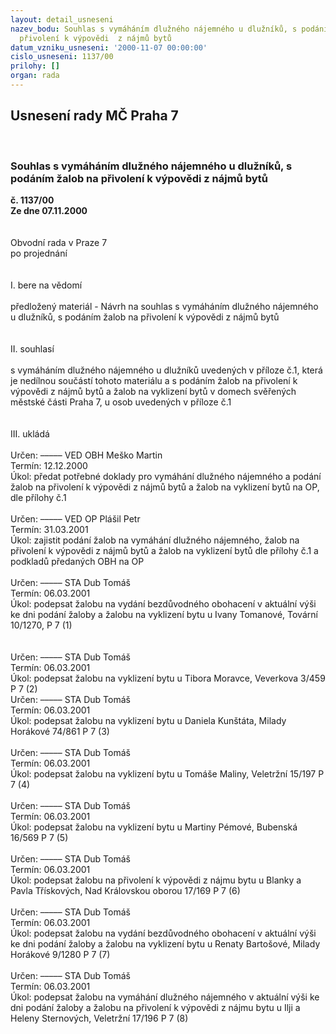 ```yaml
---
layout: detail_usneseni
nazev_bodu: Souhlas s vymáháním dlužného nájemného u dlužníků, s podáním  žalob na
  přivolení k výpovědi  z nájmů bytů
datum_vzniku_usneseni: '2000-11-07 00:00:00'
cislo_usneseni: 1137/00
prilohy: []
organ: rada
---
```

<div id="ucUsn_pList" class="usn">
	<span><h2>Usnesení rady MČ Praha 7 </h2>
<br></span><div class="standBody">
<span><h3>Souhlas s vymáháním dlužného nájemného u dlužníků, s podáním  žalob na přivolení k výpovědi  z nájmů bytů</h3></span><div class="center">
		<strong>č. 1137/00</strong><br>
	</div>
<div class="center">
		<strong>Ze dne 07.11.2000</strong><br><br>
	</div>
<br>Obvodní rada v Praze 7<br>po projednání<br><br><br>I.	bere na vědomí<br><br> předložený materiál - Návrh na souhlas s vymáháním dlužného nájemného u dlužníků, s podáním žalob na přivolení k výpovědi z nájmů bytů <br><br><br>II.	souhlasí <br><br>s vymáháním dlužného nájemného u dlužníků uvedených v příloze č.1, která je nedílnou součástí tohoto materiálu a s podáním žalob na přivolení k výpovědi z nájmů bytů a žalob na vyklizení bytů v domech svěřených městské části Praha 7, u osob uvedených v příloze č.1<br><br><br>III.	ukládá <br><br> Určen:	–––––	VED OBH Meško Martin<br>Termín: 12.12.2000<br>Úkol:	předat potřebné doklady pro vymáhání dlužného nájemného a podání žalob na přivolení k výpovědi z nájmů bytů a žalob na vyklizení bytů  na OP, dle přílohy č.1<br> <br> Určen:	–––––	VED OP Plášil Petr<br>Termín: 31.03.2001<br>Úkol:	zajistit podání žalob na vymáhání dlužného nájemného, žalob na přivolení k výpovědi z nájmů bytů a žalob na vyklizení bytů dle přílohy č.1 a podkladů předaných OBH na OP<br> <br> Určen:	–––––	STA Dub Tomáš<br>Termín: 06.03.2001<br>Úkol:	podepsat žalobu na vydání bezdůvodného obohacení v aktuální výši ke dni podání žaloby a  žalobu na vyklizení  bytu u Ivany Tomanové, Tovární 10/1270, P 7 (1)<br> <br><br> Určen:	–––––	STA Dub Tomáš<br>Termín: 06.03.2001<br>Úkol:	podepsat žalobu na vyklizení bytu u Tibora Moravce, Veverkova 3/459 P 7 (2)<br>  Určen:	–––––	STA Dub Tomáš<br>Termín: 06.03.2001<br>Úkol:	podepsat žalobu na vyklizení bytu u Daniela Kunštáta, Milady Horákové 74/861 P 7 (3)<br> <br> Určen:	–––––	STA Dub Tomáš<br>Termín: 06.03.2001<br>Úkol:	podepsat žalobu na vyklizení bytu u Tomáše Maliny, Veletržní 15/197 P 7 (4)<br> <br> Určen:	–––––	STA Dub Tomáš<br>Termín: 06.03.2001<br>Úkol:	podepsat žalobu na vyklizení bytu u  Martiny Pémové, Bubenská 16/569 P 7 (5)<br> <br> Určen:	–––––	STA Dub Tomáš<br>Termín: 06.03.2001<br>Úkol:	podepsat žalobu na přivolení k výpovědi z nájmu bytu u Blanky a Pavla Třískových, Nad Královskou oborou 17/169 P 7 (6)<br> <br> Určen:	–––––	STA Dub Tomáš<br>Termín: 06.03.2001<br>Úkol:	podepsat žalobu na vydání bezdůvodného obohacení v aktuální výši ke dni podání žaloby a žalobu na vyklizení bytu u Renaty Bartošové, Milady Horákové 9/1280 P 7 (7)<br> <br> Určen:	–––––	STA Dub Tomáš<br>Termín: 06.03.2001<br>Úkol:	podepsat žalobu na vymáhání dlužného nájemného v aktuální výši ke dni podání žaloby a žalobu na přivolení k výpovědi z nájmu bytu u Ilji a Heleny Sternových, Veletržní 17/196 P 7 (8)<br> <br><br><br><br><br><br> </div>
</div>